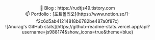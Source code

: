 <div align=center> 
📝 Blog : https://rudtjs49.tistory.com  <br>
📫 Portfolio : [포트폴리오](https://www.notion.so/1-f2c6d5ab41214818b6782be487a0f87c)<br>
 <div>
![Anurag's GitHub stats](https://github-readme-stats.vercel.app/api?username=js988174&show_icons=true&theme=blue)
 
